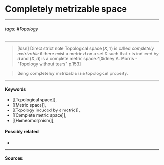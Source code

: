 # Completely metrizable space
***
###### tags: #Topology 
***
>[!dsn] Direct strict note
>Topological space $(X,\tau)$ is called *completely metrizable* if there exist a metric $d$ on a set $X$ such that $\tau$ is induced by $d$ and $(X,d)$ is a complete metric space.^[Sidney A. Morris - "Topology without tears" p.153]

>Being completeley metrizable is a topological property.
***
#### Keywords
- [[Topological space]],
- [[Metric space]],
- [[Topology induced by a metric]],
- [[Complete metric space]],
- [[Homeomorphism]],
#### Possibly related
- 
***
#### Sources: